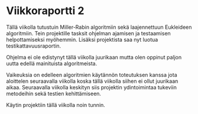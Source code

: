 # Viikkoraportti 2


Tällä viikolla tutustuin Miller-Rabin algoritmiin sekä laajennettuun Eukleideen algoritmiin. Tein projektille tasksit ohjelman ajamisen ja testaamisen helpottamiseksi myöhemmin. Lisäksi projektista saa nyt luotua testikattavuusraportin. 

Ohjelma ei ole edistynyt tällä viikolla juurikaan mutta olen oppinut paljon uutta edellä mainituista algoritmeista. 

Vaikeuksia on edelleen algoritmien käytännön toteutuksen kanssa jota aloittelen seuraavalla viikolla koska tällä viikolla siihen ei ollut juurikaan aikaa. Seuraavalla viikolla keskityn siis projektin ydintoimintaa tukeviin metodeihin sekä testien kehittämiseen.






Käytin projektiin tällä viikolla noin tunnin.
